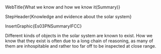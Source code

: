 WebTitle{What we know and how we know it(Summary)}

StepHeader{Knowledge and evidence about the solar system}

InsertGraphic{Es03PNSummaryIFCC}

Different kinds of objects in the solar system are known to exist. How we know that they exist is often due to a long chain of reasoning, as many of them are inhospitable and rather too far off to be inspected at close range.

